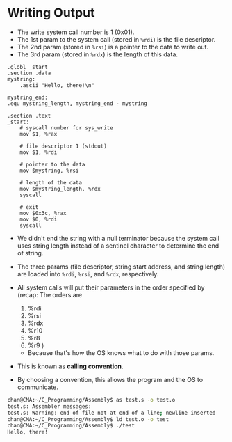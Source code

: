 # Writing Output

- The write system call number is 1 (0x01).
- The 1st param to the system call (stored in `%rdi`) is the file descriptor.
- The 2nd param (stored in `%rsi`) is a pointer to the data to write out.
- The 3rd param (stored in `%rdx`) is the length of this data.

```assembly
.globl _start
.section .data
mystring:
    .ascii "Hello, there!\n"

mystring_end:
.equ mystring_length, mystring_end - mystring 

.section .text
_start:
    # syscall number for sys_write
    mov $1, %rax 

    # file descriptor 1 (stdout)
    mov $1, %rdi 

    # pointer to the data
    mov $mystring, %rsi

    # length of the data
    mov $mystring_length, %rdx 
    syscall

    # exit
    mov $0x3c, %rax 
    mov $0, %rdi
    syscall
```

- We didn't end the string with a null terminator because the system call uses string length instead of a sentinel character to determine the end of string.

- The three params (file descriptor, string start address, and string length) are loaded into `%rdi`, `%rsi`, and `%rdx`, respectively.

- All system calls will put their parameters in the order specified by (recap: The orders are

  1. %rdi
  2. %rsi
  3. %rdx
  4. %r10
  5. %r8
  6. %r9 )

  - Because that's how the OS knows what to do with those params.

- This is known as **calling convention**.

- By choosing a convention, this allows the program and the OS to communicate.

```sh
chan@CMA:~/C_Programming/Assembly$ as test.s -o test.o
test.s: Assembler messages:
test.s: Warning: end of file not at end of a line; newline inserted
chan@CMA:~/C_Programming/Assembly$ ld test.o -o test
chan@CMA:~/C_Programming/Assembly$ ./test
Hello, there!
```

